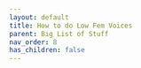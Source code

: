 ```yaml
---
layout: default
title: How to do Low Fem Voices
parent: Big List of Stuff
nav_order: 8
has_children: false
---
```

